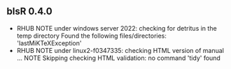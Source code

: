 ## blsR 0.4.0

 * RHUB NOTE under windows server 2022: checking for detritus in the temp directory
   Found the following files/directories:
     'lastMiKTeXException'
 * RHUB NOTE under linux2-f0347335: checking HTML version of manual ... NOTE
   Skipping checking HTML validation: no command 'tidy' found
